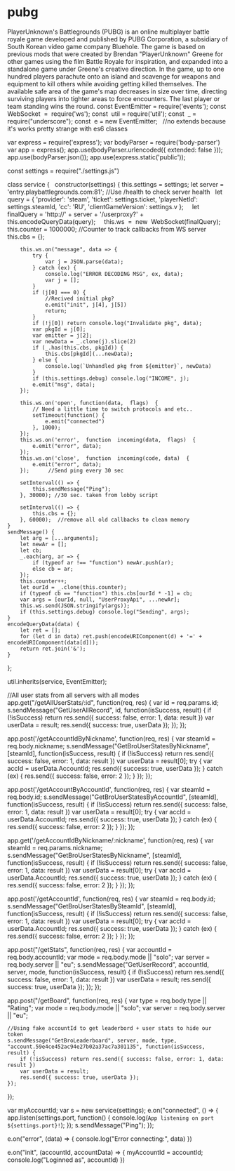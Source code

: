 # pubg
PlayerUnknown's Battlegrounds (PUBG) is an online multiplayer battle royale game developed and published by PUBG Corporation, a subsidiary of South Korean video game company Bluehole.
The game is based on previous mods that were created by Brendan "PlayerUnknown" Greene for other games using the film Battle Royale for inspiration, and expanded into a standalone game under Greene's creative direction.
In the game, up to one hundred players parachute onto an island and scavenge for weapons and equipment to kill others while avoiding getting killed themselves.
The available safe area of the game's map decreases in size over time, directing surviving players into tighter areas to force encounters. The last player or team standing wins the round. 
const EventEmitter = require('events');
const  WebSocket  =  require('ws');
const  util = require('util');
const  _ = require("underscore");
const  e = new EventEmitter;   //no extends because it's works pretty strange with es6 classes

var express = require('express');
var bodyParser = require('body-parser')
var app = express();
app.use(bodyParser.urlencoded({ extended: false }));
app.use(bodyParser.json());
app.use(express.static('public'));


const settings = require("./settings.js")

class service {  
    constructor(settings) {
        this.settings = settings;
        let server = 'entry.playbattlegrounds.com:81'; //Use /health to check server health  
        let query = { 'provider': 'steam', 'ticket': settings.ticket, 'playerNetId': settings.steamId, 'cc': 'RU', 'clientGameVersion': settings.v };    
        let finalQuery = 'http://' + server + '/userproxy?' + this.encodeQueryData(query);    
        this.ws  =  new  WebSocket(finalQuery);    
        this.counter = 1000000; //Counter to track callbacks from WS server
        this.cbs = {};

        this.ws.on("message", data => {
            try {
                var j = JSON.parse(data);
            } catch (ex) {
                console.log("ERROR DECODING MSG", ex, data);
                var j = [];
            }
            if (j[0] === 0) {
                //Recived initial pkg?
                e.emit("init", j[4], j[5])
                return;
            }
            if (!j[0]) return console.log("Invalidate pkg", data);
            var pkgId = j[0];
            var emitter = j[2];
            var newData = _.clone(j).slice(2)
            if (_.has(this.cbs, pkgId)) {
                this.cbs[pkgId](...newData);
            } else {
                console.log(`Unhandled pkg from ${emitter}`, newData)
            }
            if (this.settings.debug) console.log("INCOME", j);
            e.emit("msg", data);    
        });

        this.ws.on('open', function(data,  flags)  {
            // Need a little time to switch protocols and etc..
            setTimeout(function() {
                e.emit("connected")    
            }, 1000);
        });    
        this.ws.on('error',  function  incoming(data,  flags)  {
            e.emit("error", data);    
        });     
        this.ws.on('close',  function  incoming(code, data)  {
            e.emit("error", data);    
        });      //Send ping every 30 sec
            
        setInterval(() => {
            this.sendMessage("Ping");    
        }, 30000); //30 sec. taken from lobby script

        setInterval(() => {
            this.cbs = {};
        }, 60000);  //remove all old callbacks to clean memory
    }  
    sendMessage() {
        let arg = [...arguments];
        let newAr = [];
        let cb;
        _.each(arg, ar => {
            if (typeof ar !== "function") newAr.push(ar);
            else cb = ar;
        });
        this.counter++;
        let ourId = _.clone(this.counter);
        if (typeof cb == "function") this.cbs[ourId * -1] = cb;        
        var args = [ourId, null, "UserProxyApi", ...newAr];
        this.ws.send(JSON.stringify(args));
        if (this.settings.debug) console.log("Sending", args);      
    }    
    encodeQueryData(data) {    
        let ret = [];    
        for (let d in data) ret.push(encodeURIComponent(d) + '=' + encodeURIComponent(data[d]));    
        return ret.join('&');  
    }  
};

util.inherits(service, EventEmitter);

//All user stats from all servers with all modes
app.get("/getAllUserStats/:id", function(req, res) {
    var id = req.params.id;
    s.sendMessage("GetUserAllRecord", id, function(isSuccess, result) {
        if (!isSuccess) return res.send({ success: false, error: 1, data: result })
        var userData = result;
        res.send({ success: true, userData });
    });
});

app.post('/getAccountIdByNickname', function(req, res) {
    var steamId = req.body.nickname;
    s.sendMessage("GetBroUserStatesByNickname", [steamId], function(isSuccess, result) {
        if (!isSuccess) return res.send({ success: false, error: 1, data: result })
        var userData = result[0];
        try {
            var accId = userData.AccountId;
            res.send({ success: true, userData });
        } catch (ex) {
            res.send({ success: false, error: 2 });
        }
    });
});

app.post('/getAccountByAccountId', function(req, res) {
    var steamId = req.body.id;
    s.sendMessage("GetBroUserStatesByAccountId", [steamId], function(isSuccess, result) {
        if (!isSuccess) return res.send({ success: false, error: 1, data: result })
        var userData = result[0];
        try {
            var accId = userData.AccountId;
            res.send({ success: true, userData });
        } catch (ex) {
            res.send({ success: false, error: 2 });
        }
    });
});


app.get('/getAccountIdByNickname/:nickname', function(req, res) {
    var steamId = req.params.nickname;
    s.sendMessage("GetBroUserStatesByNickname", [steamId], function(isSuccess, result) {
        if (!isSuccess) return res.send({ success: false, error: 1, data: result })
        var userData = result[0];
        try {
            var accId = userData.AccountId;
            res.send({ success: true, userData });
        } catch (ex) {
            res.send({ success: false, error: 2 });
        }
    });
});


app.post('/getAccountId', function(req, res) {
    var steamId = req.body.id;
    s.sendMessage("GetBroUserStatesBySteamId", [steamId], function(isSuccess, result) {
        if (!isSuccess) return res.send({ success: false, error: 1, data: result })
        var userData = result[0];
        try {
            var accId = userData.AccountId;
            res.send({ success: true, userData });
        } catch (ex) {
            res.send({ success: false, error: 2 });
        }
    });
});

app.post("/getStats", function(req, res) {
    var accountId = req.body.accountId;
    var mode = req.body.mode || "solo";
    var server = req.body.server || "eu";
    s.sendMessage("GetUserRecord", accountId, server, mode, function(isSuccess, result) {
        if (!isSuccess) return res.send({ success: false, error: 1, data: result })
        var userData = result;
        res.send({ success: true, userData });
    });
});

app.post("/getBoard", function(req, res) {
    var type = req.body.type || "Rating";
    var mode = req.body.mode || "solo";
    var server = req.body.server || "eu";

    //Using fake accountId to get leaderbord + user stats to hide our token
    s.sendMessage("GetBroLeaderboard", server, mode, type, "account.59e4ce452ac94e27b02a37ac7a301135", function(isSuccess, result) {
        if (!isSuccess) return res.send({ success: false, error: 1, data: result })
        var userData = result;
        res.send({ success: true, userData });
    });
});

var myAccountId;
var s = new service(settings);
e.on("connected", () => {
    app.listen(settings.port, function() {
        console.log(`App listening on port ${settings.port}!`);
    });
    s.sendMessage("Ping");
});

e.on("error", (data) => {
    console.log("Error connecting:", data)
})

e.on("init", (accountId, accountData) => {
    myAccountId = accountId;
    console.log("Loginned as", accountId)
})



